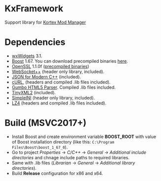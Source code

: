 # KxFramework
Support library for [Kortex Mod Manager](https://github.com/KerberX/Kortex-Mod-Manager)

# Dependencies
- [wxWidgets](https://www.wxwidgets.org) 3.1.
- [Boost](https://www.boost.org) 1.67. You can download precompiled binaries [here](https://sourceforge.net/projects/boost/files/boost-binaries).
- [OpenSSL](https://www.openssl.org) 1.1.0f ([precompiled binaries](https://www.npcglib.org/~stathis/blog/precompiled-openssl))
- [WebSocket++](https://github.com/zaphoyd/websocketpp) (header only library, included).
- [JSON for Modern C++](https://github.com/nlohmann/json) (included).
- [cURL](https://curl.haxx.se), (headers and compiled .lib files included).
- [Gumbo HTML5 Parser](https://github.com/google/gumbo-parser). Compiled .lib files included.
- [TinyXML2](https://github.com/leethomason/tinyxml2) (included).
- [SimpleINI](https://github.com/brofield/simpleini) (header only library, included).
- [LZ4](https://github.com/lz4/lz4) (headers and compiled .lib files included).

# Build (MSVC2017+)
- Install Boost and create environment variable **BOOST_ROOT** with value of Boost installation directory (like this: `C:\Program Files\Boost\boost_1_67_0`).
- Go to project *Properties* -> *C/C++* -> *General* -> *Additional include directories* and chnage include paths to required libraries.
- Same with .lib files (*Librarian* -> *General* -> *Additional library directories*).
- Build **Release** configuration for x86 and x64.
